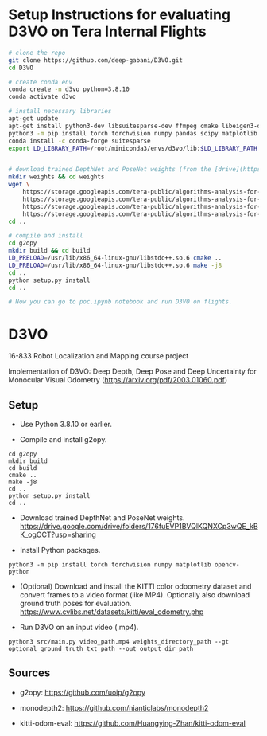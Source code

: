 # Setup Instructions for evaluating D3VO on Tera Internal Flights
```bash
# clone the repo
git clone https://github.com/deep-gabani/D3VO.git
cd D3VO

# create conda env
conda create -n d3vo python=3.8.10
conda activate d3vo

# install necessary libraries
apt-get update
apt-get install python3-dev libsuitesparse-dev ffmpeg cmake libeigen3-dev
python3 -m pip install torch torchvision numpy pandas scipy matplotlib natsort opencv-python
conda install -c conda-forge suitesparse
export LD_LIBRARY_PATH=/root/miniconda3/envs/d3vo/lib:$LD_LIBRARY_PATH  # Change this path as per yours


# download trained DepthNet and PoseNet weights (from the [drive](https://drive.google.com/drive/folders/176fuEVP1BVQlKQNXCp3wQE_kBK_ogOCT))
mkdir weights && cd weights
wget \
    https://storage.googleapis.com/tera-public/algorithms-analysis-for-benchmarking/d3vo/weights/adam.pth \
    https://storage.googleapis.com/tera-public/algorithms-analysis-for-benchmarking/d3vo/weights/depth.pth \
    https://storage.googleapis.com/tera-public/algorithms-analysis-for-benchmarking/d3vo/weights/encoder.pth \
    https://storage.googleapis.com/tera-public/algorithms-analysis-for-benchmarking/d3vo/weights/pose.pth
cd ..

# compile and install
cd g2opy
mkdir build && cd build
LD_PRELOAD=/usr/lib/x86_64-linux-gnu/libstdc++.so.6 cmake ..
LD_PRELOAD=/usr/lib/x86_64-linux-gnu/libstdc++.so.6 make -j8
cd ..
python setup.py install
cd ..

# Now you can go to poc.ipynb notebook and run D3VO on flights.
```


# D3VO

16-833 Robot Localization and Mapping course project

Implementation of D3VO: Deep Depth, Deep Pose and Deep Uncertainty for Monocular Visual Odometry (https://arxiv.org/pdf/2003.01060.pdf)



## Setup 

- Use Python 3.8.10 or earlier.

- Compile and install g2opy.
```
cd g2opy
mkdir build
cd build
cmake ..
make -j8
cd ..
python setup.py install
cd ..
```

- Download trained DepthNet and PoseNet weights. https://drive.google.com/drive/folders/176fuEVP1BVQlKQNXCp3wQE_kBK_ogOCT?usp=sharing


- Install Python packages.

```
python3 -m pip install torch torchvision numpy matplotlib opencv-python
```

- (Optional) Download and install the KITTI color odoometry dataset and convert frames to a video format (like MP4). Optionally also download ground truth poses for evaluation. https://www.cvlibs.net/datasets/kitti/eval_odometry.php


- Run D3VO on an input video (.mp4). 
```
python3 src/main.py video_path.mp4 weights_directory_path --gt optional_ground_truth_txt_path --out output_dir_path
```



## Sources

- g2opy: https://github.com/uoip/g2opy

- monodepth2: https://github.com/nianticlabs/monodepth2

- kitti-odom-eval: https://github.com/Huangying-Zhan/kitti-odom-eval

